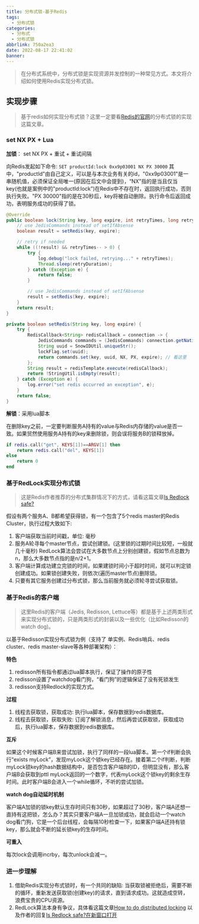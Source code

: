 ```yaml
---
title: 分布式锁-基于Redis
tags:
  - 分布式锁
categories:
  - 分布式
  - 分布式锁
abbrlink: 750a2ea3
date: 2022-08-17 22:41:02
banner:
---
```


> 在分布式系统中，分布式锁是实现资源并发控制的一种常见方式。本文将介绍如何使用Redis实现分布式锁。

## 实现步骤

> 基于redis如何实现分布式锁？这里一定要看[Redis的官网](https://redis.io/docs/reference/patterns/distributed-locks/)的分布式锁的实现这篇文章。 

### set NX PX + Lua

**加锁**： set NX PX + 重试 + 重试间隔

向Redis发起如下命令: `SET productId:lock 0xx9p03001 NX PX 30000` 其中，"productId"由自己定义，可以是与本次业务有关的id，"0xx9p03001"是一串随机值，必须保证全局唯一(原因在后文中会提到)，“NX"指的是当且仅当key(也就是案例中的"productId:lock”)在Redis中不存在时，返回执行成功，否则执行失败。"PX 30000"指的是在30秒后，key将被自动删除。执行命令后返回成功，表明服务成功的获得了锁。

```java
@Override
public boolean lock(String key, long expire, int retryTimes, long retryDuration) {
    // use JedisCommands instead of setIfAbsense
    boolean result = setRedis(key, expire);

    // retry if needed
    while ((!result) && retryTimes-- > 0) {
        try {
            log.debug("lock failed, retrying..." + retryTimes);
            Thread.sleep(retryDuration);
        } catch (Exception e) {
            return false;
        }

        // use JedisCommands instead of setIfAbsense
        result = setRedis(key, expire);
    }
    return result;
}

private boolean setRedis(String key, long expire) {
    try {
        RedisCallback<String> redisCallback = connection -> {
            JedisCommands commands = (JedisCommands) connection.getNativeConnection();
            String uuid = SnowIDUtil.uniqueStr();
            lockFlag.set(uuid);
            return commands.set(key, uuid, NX, PX, expire); // 看这里
        };
        String result = redisTemplate.execute(redisCallback);
        return !StringUtil.isEmpty(result);
    } catch (Exception e) {
        log.error("set redis occurred an exception", e);
    }
    return false;
}
```

**解锁**：采用lua脚本

在删除key之前，一定要判断服务A持有的value与Redis内存储的value是否一致。如果贸然使用服务A持有的key来删除锁，则会误将服务B的锁释放掉。

```lua
if redis.call("get", KEYS[1])==ARGV[1] then
	return redis.call("del", KEYS[1])
else
	return 0
end
```

###  基于RedLock实现分布式锁

> 这是Redis作者推荐的分布式集群情况下的方式，请看这篇文章[Is Redlock safe?](http://antirez.com/news/101)

假设有两个服务A、B都希望获得锁，有一个包含了5个redis master的Redis Cluster，执行过程大致如下:

1. 客户端获取当前时间戳，单位: 毫秒
2. 服务A轮寻每个master节点，尝试创建锁。(这里锁的过期时间比较短，一般就几十毫秒) RedLock算法会尝试在大多数节点上分别创建锁，假如节点总数为n，那么大多数节点指的是n/2+1。
3. 客户端计算成功建立完锁的时间，如果建锁时间小于超时时间，就可以判定锁创建成功。如果锁创建失败，则依次(遍历master节点)删除锁。
4. 只要有其它服务创建过分布式锁，那么当前服务就必须轮寻尝试获取锁。

###  基于Redis的客户端

> 这里Redis的客户端（Jedis, Redisson, Lettuce等）都是基于上述两类形式来实现分布式锁的，只是两类形式的封装以及一些优化（比如Redisson的watch dog)。

以基于Redisson实现分布式锁为例（支持了 单实例、Redis哨兵、redis cluster、redis master-slave等各种部署架构）：

**特色**

1. redisson所有指令都通过lua脚本执行，保证了操作的原子性
2. redisson设置了watchdog看门狗，“看门狗”的逻辑保证了没有死锁发生
3. redisson支持Redlock的实现方式。

**过程**

1. 线程去获取锁，获取成功: 执行lua脚本，保存数据到redis数据库。
2. 线程去获取锁，获取失败: 订阅了解锁消息，然后再尝试获取锁，获取成功后，执行lua脚本，保存数据到redis数据库。

**互斥**

如果这个时候客户端B来尝试加锁，执行了同样的一段lua脚本。第一个if判断会执行“exists myLock”，发现myLock这个锁key已经存在。接着第二个if判断，判断myLock锁key的hash数据结构中，是否包含客户端B的ID，但明显没有，那么客户端B会获取到pttl myLock返回的一个数字，代表myLock这个锁key的剩余生存时间。此时客户端B会进入一个while循环，不听的尝试加锁。

**watch dog自动延时机制**

客户端A加锁的锁key默认生存时间只有30秒，如果超过了30秒，客户端A还想一直持有这把锁，怎么办？其实只要客户端A一旦加锁成功，就会启动一个watch dog看门狗，它是一个后台线程，会每隔10秒检查一下，如果客户端A还持有锁key，那么就会不断的延长锁key的生存时间。

**可重入**

每次lock会调用incrby，每次unlock会减一。

### 进一步理解

1. 借助Redis实现分布式锁时，有一个共同的缺陷: 当获取锁被拒绝后，需要不断的循环，重新发送获取锁(创建key)的请求，直到请求成功。这就造成空转，浪费宝贵的CPU资源。
2. RedLock算法本身有争议，具体看这篇文章[How to do distributed locking](https://martin.kleppmann.com/2016/02/08/how-to-do-distributed-locking.html) 以及作者的回复[Is Redlock safe?在新窗口打开](http://antirez.com/news/101)
